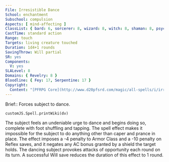 ```yaml
---
File: Irresistible Dance
School: enchantment
Subschool: compulsion
Aspects: [ mind-affecting ]
ClassList: { bard: 6, sorcerer: 8, wizard: 8, witch: 8, shaman: 8, psychic: 8, mesmerist: 6 }
CastTime: standard action
Range: touch
Targets: living creature touched
Duration: 1d4+1 rounds
SavingThrow: Will partial
SR: yes
Components:
  V: yes
SLALevel: 8
Domains: { Revelry: 8 }
Bloodline: { Fey: 17, Serpentine: 17 }
Copyright:
  Content: "[PFRPG Core](http://www.d20pfsrd.com/magic/all-spells/i/irresistible-dance)"
---
```

Brief:: Forces subject to dance.

```dataviewjs
customJS.Spell.printWiki(dv)
```

The subject feels an undeniable urge to dance and begins doing so, complete with foot shuffling and tapping. The spell effect makes it impossible for the subject to do anything other than caper and prance in place. The effect imposes a -4 penalty to Armor Class and a -10 penalty on Reflex saves, and it negates any AC bonus granted by a shield the target holds. The dancing subject provokes attacks of opportunity each round on its turn. A successful Will save reduces the duration of this effect to 1 round.
